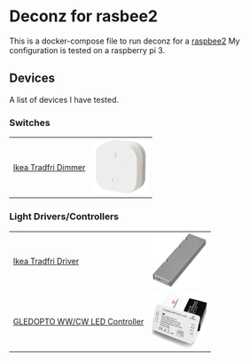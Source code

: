 # Deconz for rasbee2

This is a docker-compose file to run deconz for a [raspbee2](https://phoscon.de/en/raspbee2)
My configuration is tested on a raspberry pi 3.

## Devices

A list of devices I have tested.

### Switches

| | |
| --- | --- |
| [Ikea Tradfri Dimmer](https://www.ikea.com/de/de/p/tradfri-kabelloser-dimmer-weiss-70408595/) | <img src="images/ikea-tradfri-dimmer.jpg" width="100" height="100"> |

### Light Drivers/Controllers

| | |
| --- | --- |
| [Ikea Tradfri Driver](https://www.ikea.com/de/de/p/tradfri-treiber-fuer-fernbedienung-grau-50356187/) | <img src="images/ikea-tradfri-driver.jpg" width="100" height="100"> |
| [GLEDOPTO WW/CW LED Controller](https://www.amazon.de/gp/product/B07V6KXN8P/ref=ppx_yo_dt_b_asin_title_o00_s00?ie=UTF8&psc=1) | <img src="images/GLEDOPTO-CW-WW-LED-Controller.jpg" width="100" height="100"> |

